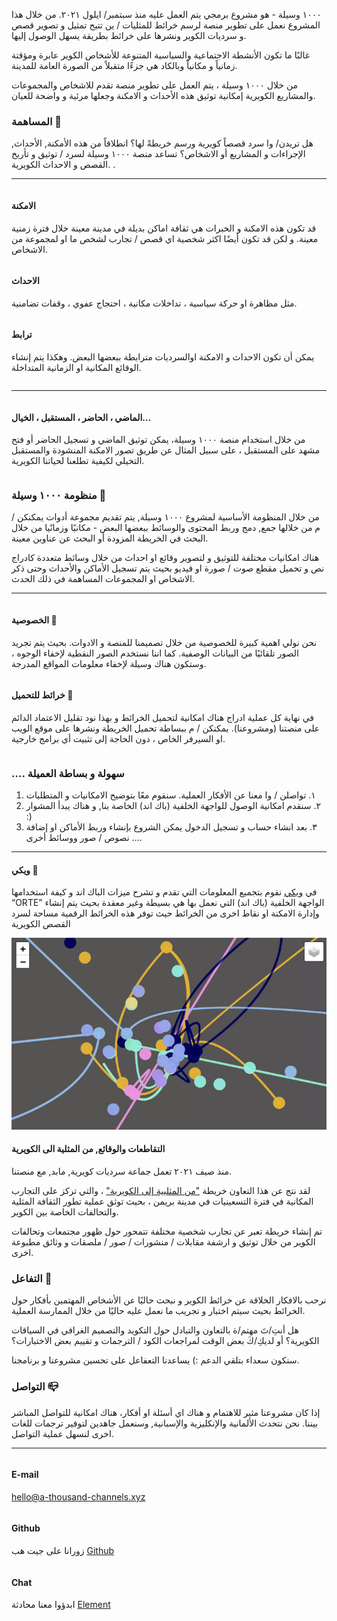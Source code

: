 

<div class="block large">

١٠٠٠ وسيلة - هو مشروع برمجي يتم العمل عليه منذ سبتمبر/ ايلول ٢٠٢١.
من خلال هذا المشروع نعمل على تطوير منصة لرسم خرائط للمثليات / ين تتيح تمثيل و تصوير قصص و سرديات الكوير ونشرها على خرائط بطريقة يسهل الوصول إليها.

غالبًا ما تكون الأنشطة الاجتماعية والسياسية المتنوعة للأشخاص الكوير عابرة ومؤقتة زمانياً و مكانياً وبالكاد هي جزءًا متقبلاً من الصورة العامة للمدينة.

من خلال ١٠٠٠ وسيلة ، يتم العمل على تطوير منصة تقدم للاشخاص والمجموعات والمشاريع الكويرية إمكانية توثيق هذه الأحداث و الامكنة وجعلها مرئية و واضحة للعيان.

</div>
<div class="block">

### المساهمة 🧶

هل تريدن/ وا سرد  قصصاً كويرية ورسم خريطةً لها؟
 انطلاقاً من هذه الأمكنة, الأحداث, الإجراءات و المشاريع أو الاشخاص؟
تساعد منصة ١٠٠٠ وسيلة لسرد / توثيق و تأريخ القصص و الاحداث الكويرية.
.

----

<div class="block-3">

  <div class="column">

  #### الامكنة

  قد تكون هذه الامكنة و الخبرات هي ثقافة اماكن بديلة في مدينة معينة خلال فترة زمنية معينة. و لكن  قد تكون أيضًا  اكثر شخصية اي قصص / تجارب لشخص ما او لمجموعة من الاشخاص.


  </div>
  <div class="column">

  #### الاحداث

  مثل مظاهرة او حركة سياسية ، تداخلات مكانية ، احتجاج عفوي ، وقفات تضامنية.

  </div>
  <div class="column">

  #### ترابط

  يمكن أن تكون الاحداث و الامكنة اوالسرديات مترابطة ببعضها البعض. وهكذا يتم إنشاء الوقائع المكانية او الزمانية المتداخلة.


  </div>
</div>

----

<div class="block-3">
  <div class="column">

    
  #### الماضي ، الحاضر ، المستقبل ، الخيال…

  من خلال استخدام منصة ١٠٠٠ وسيلة، يمكن توثيق الماضي و تسجيل الحاضر أو فتح مشهد على المستقبل ، على سبيل المثال عن طريق تصور الامكنة المنشودة والمستقبل التخيلي لكيفية تطلعنا لحياتنا الكويرية.

  </div>
</div>
</div>

<div class="block">
  
### منظومة ١٠٠٠ وسيلة 🔧
  
من خلال المنظومة الأساسية لمشروع ١٠٠٠ وسيلة, يتم تقديم مجموعة أدوات يمكنكن / م  من خلالها جمع, دمج وربط المحتوى والوسائط ببعضها البعض - مكانيًا وزمانًيا من خلال البحث في الخريطة المزودة  أو البحث عن عناوين معينة.

هناك امكانيات مختلفة للتوثيق و لتصوير وقائع او احداث من خلال وسائط متعددة كادراج نص و تحميل مقطع صوت / صورة او فيديو بحيث يتم تسجيل الأماكن والأحداث وحتى ذكر الاشخاص او المجموعات المساهمة في ذلك الحدث.

----
	
<div class="block-3">

 <div class="column">

  
#### الخصوصية <span class="emoji">🤫</span>

نحن نولي اهمية كبيرة للخصوصية من خلال تصميمنا للمنصة و الادوات. بحيث يتم تجريد الصور تلقائيًا من البيانات الوصفية. كما اننا نستخدم الصور النقطية لإخفاء الوجوه ، وستكون هناك وسيلة لإخفاء معلومات المواقع المدرجة.


</div>

<div class="column">


#### خرائط للتحميل <span class="emoji">👜</span>

في نهاية كل عملية ادراج هناك امكانية لتحميل الخرائط و بهذا نود تقليل الاعتماد الدائم على منصتنا (ومشروعنا). يمكنكن / م ببساطة تحميل الخريطة  ونشرها على موقع الويب او السيرفر الخاص ، دون الحاجة إلى تثبيت أي برامج خارجية.

</div>
</div>
</div>

<div class="block">
          
<h3>…. سهولة و بساطة العميلة </h3>
          <ol>
            <li>
              ١. تواصلن / وا معنا عن الأفكار العملية. سنقوم معًا بتوضيح الامكانيات و المتطلبات
            </li>
            <li>
              ٢. سنقدم امكانية الوصول للواجهة الخلفية (باك اند) الخاصة بنا, و هناك  يبدأ المشوار :)
            </li>
            <li>
              ٣. بعد انشاء حساب و تسجيل الدخول يمكن الشروع  بإنشاء وربط الأماكن او إضافة نصوص / صور ووسائط أخرى ….
          </li>
       </ol>
        
----

#### ويكي 🎨


في <a href="https://github.com/a-thousand-channels/ORTE-backend/wiki" class="text-link" target="_blank">ويكي</a> نقوم بتجميع المعلومات التي تقدم و تشرح ميزات الباك اند و كيفة استخدامها “ORTE” الواجهة الخلفية (باك اند) التي نعمل بها هي بسيطة وغير معقدة بحيث يتم إنشاء وإدارة الامكنة او نقاط اخرى من الخرائط حيث توفر هذه الخرائط الرقمية مساحة لسرد القصص الكويرية

</div>


<div class="block">

<img src="/fgtq_all_layers_dark.jpg" class="pb-4 mb-2">
  
#### التقاطعات والوقائع, من المثلية الى الكويرية

منذ صيف ٢٠٢١ تعمل جماعة سرديات كويرية, مابد, مع منصتنا.

لقد نتج عن هذا التعاون خريطة <a href="https://from-gay-to-queer.net/" class="text-link" target="_blank">"من المثليية إلى الكويرية"</a> ، والتي تركز على التجارب المكانية في فترة التسعينيات في مدينة بريمن ، بحيث توثق عملية تطور الثقافة المثلية والتحالفات الخاصة بين الكوير.

تم إنشاء خريطة تعبر عن تجارب شخصية مختلفة تتمحور حول ظهور مجتمعات وتحالفات الكوير من خلال توثيق و ارشفة مقابلات / منشورات / صور / ملصقات و وثائق مطبوعة اخرى.

</div>

<div class="block">

### التفاعل 🎤

نرحب بالافكار الخلاقة عن خرائط الكوير و نبحث حاليًا عن الأشخاص المهتمين بأفكار حول الخرائط  بحيث سيتم اختبار و تجريب ما نعمل عليه حاليًا من خلال الممارسة العملية.

هل أنتِ/تَ مهتم/ة بالتعاون والتبادل حول التكويد والتصميم الغرافي في السياقات الكويرية؟ أو لديكِ/كَ بعض الوقت لمراجعات الكود / الترجمات و تقييم بعض الاختبارات؟

سنكون سعداء بتلقي الدعم :) يساعدنا التعفاعل على تحسين مشروعنا و برنامجنا.


</div>

<div class="block">
	
### التواصل 📪
	
إذا كان مشروعنا مثير للاهتمام و هناك اي أسئلة او أفكار، هناك امكانية للتواصل المباشر بيننا.
 نحن نتحدث الألمانية والإنكليزية والإسبانية, وسنعمل جاهدين لتوفير ترجمات للغات اخرى لنسهل عملية التواصل.



----

<div class="block-3">
  <div class="column">
  	
  #### E-mail

  <a href="mailto:hello@a-thousand-channels.xyz" class="text-link">hello@a-thousand-channels.xyz</a>

  </div>
  <div class="column">

  #### Github

   زورانا على جيت هب <a href="https://github.com/a-thousand-channels/" class="text-link" target="_blank">Github</a>

  </div>
  <div class="column">

  #### Chat

  ابدؤوا معنا محادثة <a href="https://matrix.to/#/#a-thousand-channels:matrix.org" class="text-link" target="_blank">Element</a>
	  
  </div>
</div>

